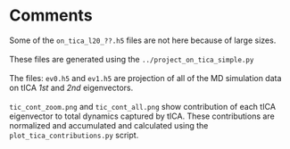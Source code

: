 # Comments
Some of the `on_tica_l20_??.h5` files are not here because of large sizes. 
<br />  
These files are generated using the `../project_on_tica_simple.py`
<br />  
The files: `ev0.h5`  and  `ev1.h5`  are projection of all of the MD simulation data on tICA *1st* and *2nd* eigenvectors.
<br />  
`tic_cont_zoom.png` and `tic_cont_all.png` show contribution of each tICA eigenvector to total dynamics captured by tICA. 
These contributions are normalized and accumulated and calculated using the `plot_tica_contributions.py` script.

